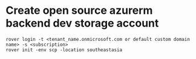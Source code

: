 
# Create open source azurerm backend dev storage account

```
rover login -t <tenant_name.onmicrosoft.com or default custom domain name> -s <subscription>
rover init -env scp -location southeastasia
```